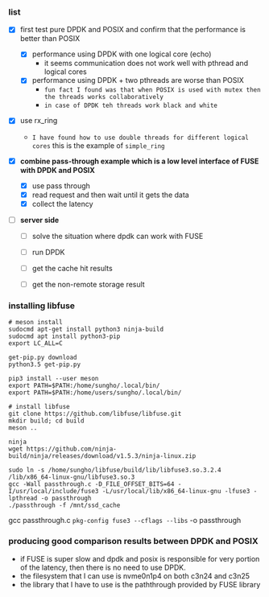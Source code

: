 ### list
- [x] first test pure DPDK and POSIX and confirm that the performance is better than POSIX
  - [x] performance using DPDK with one logical core (echo)
    - it seems communication does not work well with pthread and logical cores
  - [x] performance using DPDK + two pthreads are worse than POSIX
    - `fun fact I found was that when POSIX is used with mutex then the threads works collaboratively`
    - `in case of DPDK teh threads work black and white`

- [x] use rx_ring
    - `I have found how to use double threads for different logical cores` this is the example of `simple_ring`

- [x] **combine pass-through example which is a low level interface of FUSE with DPDK and POSIX**
    - [x] use pass through
    - [x] read request and then wait until it gets the data
    - [x] collect the latency

- [ ] **server side**
    - [ ] solve the situation where dpdk can work with FUSE
    - [ ] run DPDK
    - [ ] get the cache hit results
    - [ ] get the non-remote storage result






### installing libfuse
```
# meson install
sudocmd apt-get install python3 ninja-build
sudocmd apt install python3-pip
export LC_ALL=C

get-pip.py download
python3.5 get-pip.py

pip3 install --user meson
export PATH=$PATH:/home/sungho/.local/bin/
export PATH=$PATH:/home/users/sungho/.local/bin/

# install libfuse
git clone https://github.com/libfuse/libfuse.git
mkdir build; cd build
meson ..

ninja
wget https://github.com/ninja-build/ninja/releases/download/v1.5.3/ninja-linux.zip

sudo ln -s /home/sungho/libfuse/build/lib/libfuse3.so.3.2.4 /lib/x86_64-linux-gnu/libfuse3.so.3
gcc -Wall passthrough.c -D_FILE_OFFSET_BITS=64 -I/usr/local/include/fuse3 -L/usr/local/lib/x86_64-linux-gnu -lfuse3 -lpthread -o passthrough
./passthrough -f /mnt/ssd_cache
```

gcc passthrough.c `pkg-config fuse3 --cflags --libs`  -o passthrough

### producing good comparison results between DPDK and POSIX
- if FUSE is super slow and dpdk and posix is responsible for very portion of the latency, then there is no need to use DPDK.
- the filesystem that I can use is nvme0n1p4 on both c3n24 and c3n25
- the library that I have to use is the paththrough provided by FUSE library
